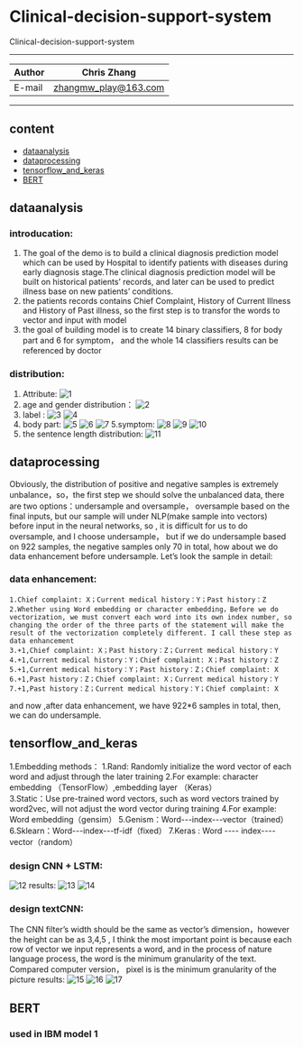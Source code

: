 Clinical-decision-support-system
===========================
Clinical-decision-support-system

****
	
|Author|Chris Zhang|
|---|---
|E-mail|zhangmw_play@163.com


****
## content
* [dataanalysis](#dataanalysis)
* [dataprocessing](#dataprocessing)
* [tensorflow_and_keras](#tensorflow_and_keras)
* [BERT](#BERT)

dataanalysis
-----------
### introducation:
1. The goal of the demo is to build a clinical diagnosis prediction model which can be used by Hospital to identify patients with diseases during early diagnosis stage.The clinical diagnosis prediction model will be built on historical patients’ records, and later can be used to predict illness base on new patients’ conditions.
2. the patients records contains Chief Complaint, History of Current Illness and History of Past illness, so the first step is to transfor the words to vector and input with model
3. the goal of building model is to create 14 binary classifiers, 8 for body part and 6 for symptom， and the whole 14 classifiers results can be referenced by doctor

### distribution:
1. Attribute:
![1](https://raw.github.com/Chriszhangmw/Clinical-decision-support-system/master/picture/datatype.png)
2. age and gender distribution：
![2](https://raw.github.com/Chriszhangmw/Clinical-decision-support-system/master/picture/age.png)
3. label :
![3](https://raw.github.com/Chriszhangmw/Clinical-decision-support-system/master/picture/labelwithage.png)
![4](https://raw.github.com/Chriszhangmw/Clinical-decision-support-system/master/picture/label.png)
4. body part:
![5](https://raw.github.com/Chriszhangmw/Clinical-decision-support-system/master/picture/bodypartnegative.png)
![6](https://raw.github.com/Chriszhangmw/Clinical-decision-support-system/master/picture/bodypart.png)
![7](https://raw.github.com/Chriszhangmw/Clinical-decision-support-system/master/picture/bodypartexcel.png)
5.symptom:
![8](https://raw.github.com/Chriszhangmw/Clinical-decision-support-system/master/picture/symptomnagetive.png)
![9](https://raw.github.com/Chriszhangmw/Clinical-decision-support-system/master/picture/symbol.png)
![10](https://raw.github.com/Chriszhangmw/Clinical-decision-support-system/master/picture/symptonexcel.png)
6. the sentence length distribution:
![11](https://raw.github.com/Chriszhangmw/Clinical-decision-support-system/master/picture/sequencelength.jpg)

dataprocessing
------
Obviously, the distribution of positive and negative samples is extremely unbalance，so，the first step we should solve the unbalanced data, there are two options：undersample and oversample， oversample  based on the final inputs, but our sample will under NLP(make sample into vectors) before input in the neural networks, so , it is  difficult for us to do oversample,  and I choose undersample， but if we do undersample based on 922 samples, the negative samples only 70 in total, how about we do data enhancement before undersample. 
Let’s look the sample in detail:
### data enhancement:
	1.Chief complaint: X；Current medical history：Y；Past history：Z
	2.Whether using Word embedding or character embedding，Before we do vectorization, we must convert each word into its own index number, so changing the order of the three parts of the statement will make the result of the vectorization completely different. I call these step as data enhancement
	3.+1,Chief complaint: X；Past history：Z；Current medical history：Y
	4.+1,Current medical history：Y；Chief complaint: X；Past history：Z
	5.+1,Current medical history：Y；Past history：Z；Chief complaint: X
	6.+1,Past history：Z；Chief complaint: X；Current medical history：Y
	7.+1,Past history：Z；Current medical history：Y；Chief complaint: X
and now ,after data enhancement, we have 922*6 samples in total, then, we can do undersample.

tensorflow_and_keras
------
1.Embedding methods：
	1.Rand: Randomly initialize the word vector of each word  and adjust through the later  training
	2.For example: character embedding （TensorFlow）,embedding layer （Keras）                        
	3.Static：Use pre-trained word vectors, such as word vectors trained by word2vec, will not adjust the word vector during training
	4.For example: Word embedding（gensim）
	5.Genism：Word---index---vector（trained）
	6.Sklearn：Word---index---tf-idf（fixed）
	7.Keras :  Word ---- index----vector（random）
### design CNN + LSTM:
![12](https://raw.github.com/Chriszhangmw/Clinical-decision-support-system/master/picture/design.png)
results:
![13](https://raw.github.com/Chriszhangmw/Clinical-decision-support-system/master/picture/liverresult.png)
![14](https://raw.github.com/Chriszhangmw/Clinical-decision-support-system/master/picture/stomachresult.png)
### design textCNN:
The CNN filter’s width should be the same as vector’s dimension，however the height can be  as 3,4,5 , I think the most important point is because each row of vector we input represents a word, and in the process of nature language process, the word is the minimum granularity of the text. Compared computer version， pixel  is is the minimum granularity of the picture
results:
![15](https://raw.github.com/Chriszhangmw/Clinical-decision-support-system/master/picture/textacc.png)
![16](https://raw.github.com/Chriszhangmw/Clinical-decision-support-system/master/picture/textloss.png)
![17](https://raw.github.com/Chriszhangmw/Clinical-decision-support-system/master/picture/textConfusion.png)
             


BERT
------
### used in IBM model 1
